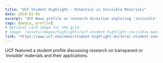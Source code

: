 ```yaml
---
title: "UCF Student Highlight — Potential in Invisible Materials"
date: 2018-01-01
excerpt: "UCF News profile on research direction exploring 'invisible' or transparent materials."
tags: [media, profile]
# Optional card image for the grid:
# image: /assets/images/highlights/ucf-student-highlight-invisible-materials.jpg
link: "https://www.ucf.edu/news/student-highlight-doctoral-student-sees-potential-in-invisible-materials/"
---
```


UCF featured a student profile discussing research on transparent or ‘invisible’ materials and their applications.

